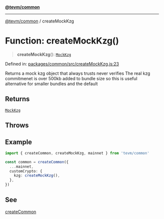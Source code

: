 [**@tevm/common**](../README.md)

***

[@tevm/common](../globals.md) / createMockKzg

# Function: createMockKzg()

> **createMockKzg**(): [`MockKzg`](../type-aliases/MockKzg.md)

Defined in: [packages/common/src/createMockKzg.js:23](https://github.com/evmts/tevm-monorepo/blob/main/packages/common/src/createMockKzg.js#L23)

Returns a mock kzg object that always trusts never verifies
The real kzg commitmenet is over 500kb added to bundle size
so this is useful alternative for smaller bundles and the default

## Returns

[`MockKzg`](../type-aliases/MockKzg.md)

## Throws

## Example

```typescript
import { createCommon, createMockKzg, mainnet } from 'tevm/common'

const common = createCommon({
  ...mainnet,
  customCrypto: {
    kzg: createMockKzg(),
  },
})
```

## See

[createCommon](https://tevm.sh/reference/tevm/common/functions/createcommon/)
